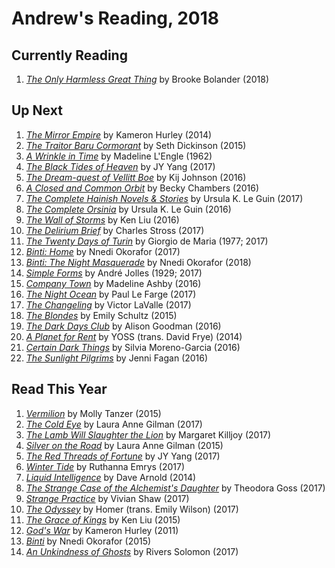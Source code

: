 # Andrew's Reading, 2018

## Currently Reading

1. [*The Only Harmless Great Thing*](https://books.google.com/books?id=8-_WDgAAQBAJ&source=gbs_navlinks_s) by Brooke Bolander (2018)

## Up Next

1. [*The Mirror Empire*](https://books.google.com/books?id=Tls8CgAAQBAJ) by Kameron Hurley (2014)
1. [*The Traitor Baru Cormorant*](https://books.google.com/books?id=7VGNBwAAQBAJ) by Seth Dickinson (2015)
1. [*A Wrinkle in Time*](https://books.google.com/books?id=r119-dYq0mwC) by Madeline L'Engle (1962)
1. [*The Black Tides of Heaven*](https://books.google.com/books?id=nGR9DQAAQBAJ) by JY Yang (2017)
1. [*The Dream-quest of Vellitt Boe*](https://books.google.com/books?isbn=0765386518) by Kij Johnson (2016)
1. [*A Closed and Common Orbit*](https://books.google.com/books?id=34ixCwAAQBAJ) by Becky Chambers (2016)
1. [*The Complete Hainish Novels & Stories*](https://www.loa.org/books/554-the-hainish-novels-stories-boxed-set) by Ursula K. Le Guin (2017)
1. [*The Complete Orsinia*](https://www.loa.org/books/513-the-complete-orsinia) by Ursula K. Le Guin (2016)
1. [*The Wall of Storms*](https://books.google.com/books?id=EkqKCwAAQBAJ) by Ken Liu (2016)
1. [*The Delirium Brief*](https://books.google.com/books?id=XGckDwAAQBAJ) by Charles Stross (2017)
1. [*The Twenty Days of Turin*](https://books.google.com/books?id=L1J8DAAAQBAJ) by Giorgio de Maria (1977; 2017)
1. [*Binti: Home*](https://books.google.com/books?id=RywKDAAAQBAJ) by Nnedi Okorafor (2017)
1. [*Binti: The Night Masquerade*](https://books.google.com/books?id=wAgsDgAAQBAJ) by Nnedi Okorafor (2018)
1. [*Simple Forms*](https://books.google.com/books?id=QhJyCwAAQBAJ) by André Jolles (1929; 2017)
1. [*Company Town*](https://books.google.com/books?id=WbLPCgAAQBAJ) by Madeline Ashby (2016)
1. [*The Night Ocean*](https://books.google.com/books?id=lx2MDAAAQBAJ) by Paul Le Farge (2017)
1. [*The Changeling*](https://books.google.com/books?id=rJDbDgAAQBAJ) by Victor LaValle (2017)
1. [*The Blondes*](https://books.google.com/books/about/The_Blondes.html?id=FC6lBAAAQBAJ) by Emily Schultz (2015)
1. [*The Dark Days Club*](https://books.google.com/books/about/The_Dark_Days_Club.html?id=5ei-CQAAQBAJ) by Alison Goodman (2016)
1. [*A Planet for Rent*](https://books.google.com/books?isbn=1632060086) by YOSS (trans. David Frye) (2014)
1. [*Certain Dark Things*](https://books.google.com/books?isbn=1250099099) by Silvia Moreno-Garcia (2016)
1. [*The Sunlight Pilgrims*](https://books.google.com/books?isbn=0553418882) by Jenni Fagan (2016)

## Read This Year

1. [*Vermilion*](https://books.google.com/books?isbn=1939905087) by Molly Tanzer (2015)
1. [*The Cold Eye*](https://books.google.com/books/about/The_Cold_Eye.html?id=i0tODwAAQBAJ) by Laura Anne Gilman (2017)
1. [*The Lamb Will Slaughter the Lion*](https://books.google.com/books/about/The_Lamb_Will_Slaughter_the_Lion.html?id=QCu2DQAAQBAJ) by Margaret Killjoy (2017)
1. [*Silver on the Road*](https://books.google.com/books?id=o6OZBgAAQBAJ) by Laura Anne Gilman (2015)
1. [*The Red Threads of Fortune*](https://books.google.com/books?id=wWR9DQAAQBAJ) by JY Yang (2017)
1. [*Winter Tide*](https://books.google.com/books?id=Qf4ZDgAAQBAJ) by Ruthanna Emrys (2017)
1. [*Liquid Intelligence*](https://books.google.com/books?id=yUKAAwAAQBAJ) by Dave Arnold (2014)
1. [*The Strange Case of the Alchemist's Daughter*](https://books.google.com/books?id=LicvDQAAQBAJ) by Theodora Goss (2017)
1. [*Strange Practice*](https://books.google.com/books?id=-K9GvgAACAAJ) by Vivian Shaw (2017)
1. [*The Odyssey*](https://books.google.com/books?id=PpJYDgAAQBAJ) by Homer (trans. Emily Wilson) (2017)
1. [*The Grace of Kings*](https://books.google.com/books?id=y4veAwAAQBAJ) by Ken Liu (2015)
1. [*God's War*](https://books.google.com/books?id=bCapBAAAQBAJ) by Kameron Hurley (2011)
1. [*Binti*](https://books.google.com/books?id=4jmpCQAAQBAJ) by Nnedi Okorafor (2015)
1. [*An Unkindness of Ghosts*](https://books.google.com/books?id=oYa4DgAAQBAJ) by Rivers Solomon (2017)
